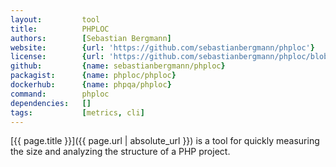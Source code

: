 ```yaml
---
layout:         tool
title:          PHPLOC
authors:        [Sebastian Bergmann]
website:        {url: 'https://github.com/sebastianbergmann/phploc'}
license:        {url: 'https://github.com/sebastianbergmann/phploc/blob/master/LICENSE', label: 'BSD 3-clause "New" or "Revised" License'}
github:         {name: sebastianbergmann/phploc}
packagist:      {name: phploc/phploc}               
dockerhub:      {name: phpqa/phploc}     
command:        phploc
dependencies:   []
tags:           [metrics, cli] 
---
```


[{{ page.title }}]({{ page.url | absolute_url }}) is a tool for quickly measuring the size and analyzing the structure of a PHP project.

<!--more--> 
